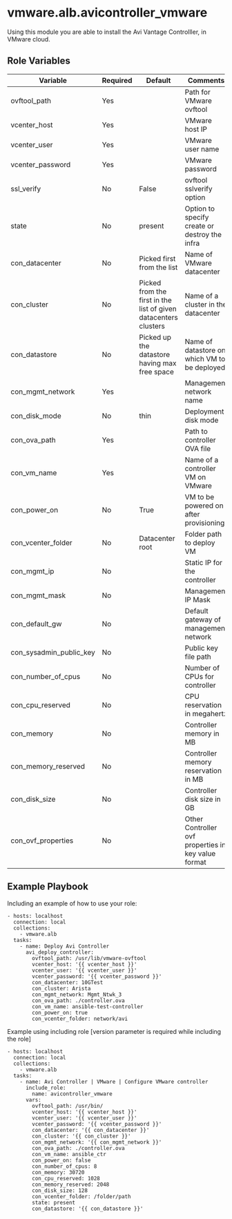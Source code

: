 # vmware.alb.avicontroller_vmware

Using this module you are able to install the Avi Vantage Controlller, in VMware cloud.

Role Variables
--------------

| Variable | Required | Default | Comments |
|----------|----------|---------|----------|
|ovftool_path|Yes||Path for VMware ovftool|
|vcenter_host|Yes||VMware host IP|
|vcenter_user|Yes||VMware user name|
|vcenter_password|Yes||VMware password|
|ssl_verify|No|False|ovftool sslverify option|
|state|No|present|Option to specify create or destroy the infra|
|con_datacenter|No|Picked first from the list|Name of VMware datacenter|
|con_cluster|No|Picked from the first in the list of given datacenters clusters|Name of a cluster in the datacenter|
|con_datastore|No|Picked up the datastore having max free space|Name of datastore on which VM to be deployed|
|con_mgmt_network|Yes||Management network name|
|con_disk_mode|No|thin|Deployment disk mode|
|con_ova_path|Yes||Path to controller OVA file|
|con_vm_name|Yes||Name of a controller VM on VMware|
|con_power_on|No|True|VM to be powered on after provisioning|
|con_vcenter_folder|No|Datacenter root|Folder path to deploy VM|
|con_mgmt_ip|No||Static IP for the controller|
|con_mgmt_mask|No||Management IP Mask|
|con_default_gw|No||Default gateway of management network|
|con_sysadmin_public_key|No||Public key file path|
|con_number_of_cpus|No||Number of CPUs for controller|
|con_cpu_reserved|No||CPU reservation in megahertz|
|con_memory|No||Controller memory in MB|
|con_memory_reserved|No||Controller memory reservation in MB|
|con_disk_size|No||Controller disk size in GB|
|con_ovf_properties|No||Other Controller ovf properties in key value format|

Example Playbook
----------------

Including an example of how to use your role:

```
- hosts: localhost
  connection: local
  collections:
    - vmware.alb
  tasks:
    - name: Deploy Avi Controller
      avi_deploy_controller:
        ovftool_path: /usr/lib/vmware-ovftool
        vcenter_host: '{{ vcenter_host }}'
        vcenter_user: '{{ vcenter_user }}'
        vcenter_password: '{{ vcenter_password }}'
        con_datacenter: 10GTest
        con_cluster: Arista
        con_mgmt_network: Mgmt_Ntwk_3
        con_ova_path: ./controller.ova
        con_vm_name: ansible-test-controller
        con_power_on: true
        con_vcenter_folder: network/avi
```
Example using including role [version parameter is required while including the role]
```
- hosts: localhost
  connection: local
  collections:
    - vmware.alb
  tasks:
    - name: Avi Controller | VMware | Configure VMware controller
      include_role:
        name: avicontroller_vmware
      vars:
        ovftool_path: /usr/bin/
        vcenter_host: '{{ vcenter_host }}'
        vcenter_user: '{{ vcenter_user }}'
        vcenter_password: '{{ vcenter_password }}'
        con_datacenter: '{{ con_datacenter }}'
        con_cluster: '{{ con_cluster }}'
        con_mgmt_network: '{{ con_mgmt_network }}'
        con_ova_path: ./controller.ova
        con_vm_name: ansible_ctr
        con_power_on: false
        con_number_of_cpus: 8
        con_memory: 30720
        con_cpu_reserved: 1028
        con_memory_reserved: 2048
        con_disk_size: 128
        con_vcenter_folder: /folder/path
        state: present
        con_datastore: '{{ con_datastore }}'
```

